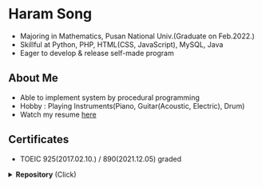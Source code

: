# Haram Song

* Majoring in Mathematics, Pusan National Univ.(Graduate on Feb.2022.)
* Skillful at Python, PHP, HTML(CSS, JavaScript), MySQL, Java
* Eager to develop & release self-made program  

## About Me

*  Able to implement system by procedural programming
*  Hobby : Playing Instruments(Piano, Guitar(Acoustic, Electric), Drum)
*  Watch my resume <a href="https://github.com/haramsong/haramsong">here</a><br>
   

## Certificates

*  TOEIC 925(2017.02.10.) / 890(2021.12.05) graded
  

<details><summary><b>Repository</b>  (Click)</summary>
       <h4>
           👨‍💼 Comapny & Internship 
    	</h4>
        <p>1. [Danvi] Floating population analysis using Data Spider(WDS) <a href="https://github.com/haramsong/danviproject">repo</a><br>
            </p>
    <h4>
        💻 Personal Project
    </h4>
    <p>
        1. [Apartment Management] Apartment management system <a href="https://github.com/haramsong/apartment">repo</a><br>
    </p>
    <p>
        2. [Member Management] Member management system with personal GUI <a href="https://github.com/haramsong/membermgmt">repo</a><br>
    </p>
    <p>
        3. [Cram School Management] Cram school schedule, data management system based on system development methodology procedure <a href="https://github.com/haramsong/hakwonmgmt">repo</a><br>
    </p>
    <p>
        4. [Random Class Scheduler] Random class scheduler for university based on system development methodology procedure <a href="https://github.com/haramsong/classschedule">repo</a><br>
    </p>
</details>

